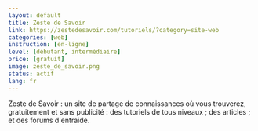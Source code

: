 ```yaml
---
layout: default
title: Zeste de Savoir
link: https://zestedesavoir.com/tutoriels/?category=site-web
categories: [web]
instruction: [en-ligne]
level: [débutant, intermédiaire]
price: [gratuit]
image: zeste_de_savoir.png
status: actif
lang: fr
---
```


Zeste de Savoir : un site de partage de connaissances où vous trouverez, gratuitement et sans publicité : des tutoriels de tous niveaux ; des articles ; et des forums d'entraide.
